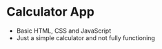# Calculator App
- Basic HTML, CSS and JavaScript
- Just a simple calculator and not fully functioning
